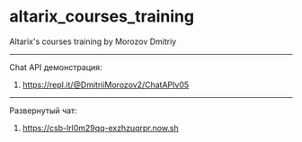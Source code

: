 # altarix_courses_training
Altarix's courses training by Morozov Dmitriy
****
Chat API демонстрация:    
 1.  https://repl.it/@DmitriiMorozov2/ChatAPIv05 
 ****
Развернутый чат:    
 1.  https://csb-lrl0m29qq-exzhzuqrpr.now.sh
